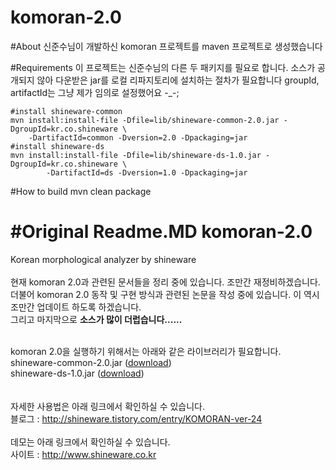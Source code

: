 komoran-2.0
===========

#About
신준수님이 개발하신 komoran 프로젝트를 maven 프로젝트로 생성했습니다

#Requirements
이 프로젝트는 신준수님의 다른 두 패키지를 필요로 합니다. 
소스가 공개되지 않아 다운받은 jar를 로컬 리파지토리에 설치하는 절차가 필요합니다 
groupId, artifactId는 그냥 제가 임의로 설정했어요 -_-;

    #install shineware-common
    mvn install:install-file -Dfile=lib/shineware-common-2.0.jar -DgroupId=kr.co.shineware \
        -DartifactId=common -Dversion=2.0 -Dpackaging=jar
    #install shineware-ds
    mvn install:install-file -Dfile=lib/shineware-ds-1.0.jar -DgroupId=kr.co.shineware \
            -DartifactId=ds -Dversion=1.0 -Dpackaging=jar

#How to build
    mvn clean package

#Original Readme.MD
komoran-2.0
===========

Korean morphological analyzer by shineware
<br><br>
현재 komoran 2.0과 관련된 문서들을 정리 중에 있습니다. 조만간 재정비하겠습니다. <br>
더불어 komoran 2.0 동작 및 구현 방식과 관련된 논문을 작성 중에 있습니다. 이 역시 조만간 업데이트 하도록 하겠습니다.<br>
그리고 마지막으로 <b>소스가 많이 더럽습니다......</b>
<br><br>

komoran 2.0을 실행하기 위해서는 아래와 같은 라이브러리가 필요합니다. <br>
shineware-common-2.0.jar (<a href=http://shineware.tistory.com/attachment/cfile9.uf@2752823C542945A30BE87B.jar>download</a>)<br>
shineware-ds-1.0.jar (<a href=http://shineware.tistory.com/attachment/cfile10.uf@22510A3C542945AB0DF2ED.jar>download</a>)<br>
<br><br>
자세한 사용법은 아래 링크에서 확인하실 수 있습니다.<br>
블로그 : http://shineware.tistory.com/entry/KOMORAN-ver-24
<br><br>
데모는 아래 링크에서 확인하실 수 있습니다.<br>
사이트 : http://www.shineware.co.kr
<br><br>